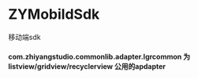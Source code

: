 # ZYMobildSdk
移动端sdk

#### com.zhiyangstudio.commonlib.adapter.lgrcommon 为listview/gridview/recyclerview 公用的apdapter